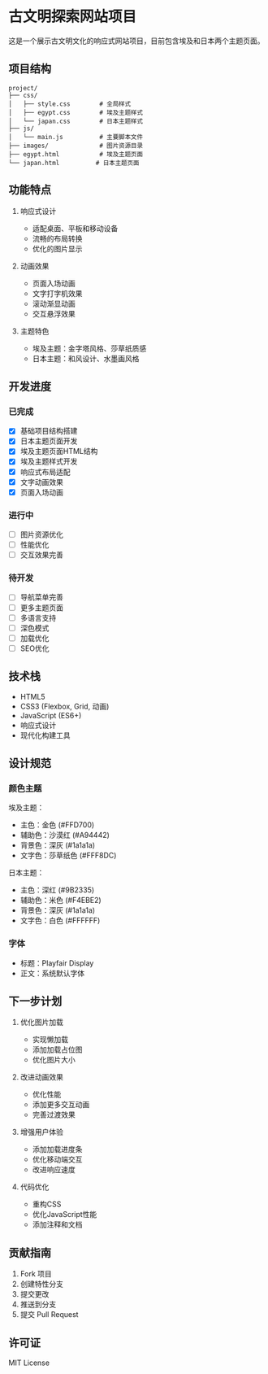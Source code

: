 # 古文明探索网站项目

这是一个展示古文明文化的响应式网站项目，目前包含埃及和日本两个主题页面。

## 项目结构

```
project/
├── css/
│   ├── style.css        # 全局样式
│   ├── egypt.css        # 埃及主题样式
│   └── japan.css        # 日本主题样式
├── js/
│   └── main.js          # 主要脚本文件
├── images/              # 图片资源目录
├── egypt.html           # 埃及主题页面
└── japan.html          # 日本主题页面
```

## 功能特点

1. 响应式设计
   - 适配桌面、平板和移动设备
   - 流畅的布局转换
   - 优化的图片显示

2. 动画效果
   - 页面入场动画
   - 文字打字机效果
   - 滚动渐显动画
   - 交互悬浮效果

3. 主题特色
   - 埃及主题：金字塔风格、莎草纸质感
   - 日本主题：和风设计、水墨画风格

## 开发进度

### 已完成
- [x] 基础项目结构搭建
- [x] 日本主题页面开发
- [x] 埃及主题页面HTML结构
- [x] 埃及主题样式开发
- [x] 响应式布局适配
- [x] 文字动画效果
- [x] 页面入场动画

### 进行中
- [ ] 图片资源优化
- [ ] 性能优化
- [ ] 交互效果完善

### 待开发
- [ ] 导航菜单完善
- [ ] 更多主题页面
- [ ] 多语言支持
- [ ] 深色模式
- [ ] 加载优化
- [ ] SEO优化

## 技术栈

- HTML5
- CSS3 (Flexbox, Grid, 动画)
- JavaScript (ES6+)
- 响应式设计
- 现代化构建工具

## 设计规范

### 颜色主题

埃及主题：
- 主色：金色 (#FFD700)
- 辅助色：沙漠红 (#A94442)
- 背景色：深灰 (#1a1a1a)
- 文字色：莎草纸色 (#FFF8DC)

日本主题：
- 主色：深红 (#9B2335)
- 辅助色：米色 (#F4EBE2)
- 背景色：深灰 (#1a1a1a)
- 文字色：白色 (#FFFFFF)

### 字体

- 标题：Playfair Display
- 正文：系统默认字体

## 下一步计划

1. 优化图片加载
   - 实现懒加载
   - 添加加载占位图
   - 优化图片大小

2. 改进动画效果
   - 优化性能
   - 添加更多交互动画
   - 完善过渡效果

3. 增强用户体验
   - 添加加载进度条
   - 优化移动端交互
   - 改进响应速度

4. 代码优化
   - 重构CSS
   - 优化JavaScript性能
   - 添加注释和文档

## 贡献指南

1. Fork 项目
2. 创建特性分支
3. 提交更改
4. 推送到分支
5. 提交 Pull Request

## 许可证

MIT License 